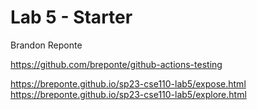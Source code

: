 # Lab 5 - Starter

Brandon Reponte

https://github.com/breponte/github-actions-testing

https://breponte.github.io/sp23-cse110-lab5/expose.html
https://breponte.github.io/sp23-cse110-lab5/explore.html

